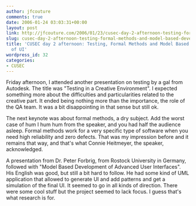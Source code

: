 ```yaml
---
author: jfcouture
comments: true
date: 2006-01-24 03:03:31+00:00
layout: post
link: http://jfcouture.com/2006/01/23/cusec-day-2-afternoon-testing-formal-methods-and-model-based-development-of-ui/
slug: cusec-day-2-afternoon-testing-formal-methods-and-model-based-development-of-ui
title: 'CUSEC day 2 afternoon: Testing, Formal Methods and Model Based Development
  of UI'
wordpress_id: 32
categories:
- CUSEC
---
```


Friday afternoon, I attended another presentation on testing by a gal from Autodesk. The title was "Testing in a Creative Environment". I expected something more about the difficulties and particularities related to the creative part. It ended being nothing more than the importance, the role of the QA team. It was a bit disappointing in that sense but still ok.

The next keynote was about formal methods, a dry subject. Add the worst case of hum I hum hum from the speaker, and you had half the audience asleep. Formal methods work for a very specific type of software when you need high reliability and zero defects. That was my impression before and it remains that way, and that's what Connie Heitmeyer, the speaker, acknowledged.

A presentation from Dr. Peter Forbrig, from Rostock University in Germany, followed with "Model Based Development of Advanced User Interfaces". His English was good, but still a bit hard to follow. He had some kind of UML application that allowed to generate UI and add patterns and get a simulation of the final UI. It seemed to go in all kinds of direction. There were some cool stuff but the project seemed to lack focus. I guess that's what research is for.
